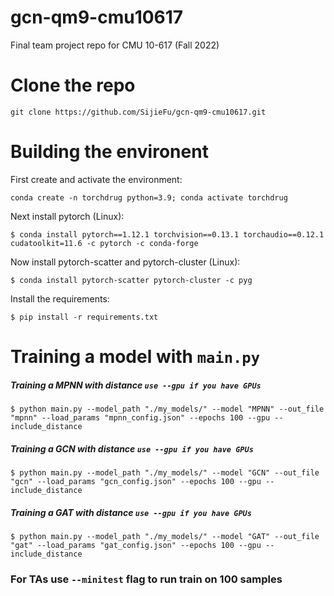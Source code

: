 # gcn-qm9-cmu10617
Final team project repo for CMU 10-617 (Fall 2022)
# Clone the repo
`git clone https://github.com/SijieFu/gcn-qm9-cmu10617.git`
# Building the environent
First create and activate the environment: 

    conda create -n torchdrug python=3.9; conda activate torchdrug

Next install pytorch (Linux): 

    $ conda install pytorch==1.12.1 torchvision==0.13.1 torchaudio==0.12.1 cudatoolkit=11.6 -c pytorch -c conda-forge

Now install pytorch-scatter and pytorch-cluster (Linux): 
    
    $ conda install pytorch-scatter pytorch-cluster -c pyg

Install the requirements: 

    $ pip install -r requirements.txt

# Training a model with `main.py`
##### Training a MPNN with distance `use --gpu if you have GPUs`
    $ python main.py --model_path "./my_models/" --model "MPNN" --out_file "mpnn" --load_params "mpnn_config.json" --epochs 100 --gpu --include_distance
##### Training a GCN with distance `use --gpu if you have GPUs`
    $ python main.py --model_path "./my_models/" --model "GCN" --out_file "gcn" --load_params "gcn_config.json" --epochs 100 --gpu --include_distance
##### Training a GAT with distance `use --gpu if you have GPUs`
    $ python main.py --model_path "./my_models/" --model "GAT" --out_file "gat" --load_params "gat_config.json" --epochs 100 --gpu --include_distance
### For TAs use `--minitest` flag to run train on 100 samples 
